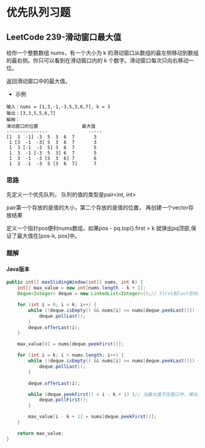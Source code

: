 # 优先队列习题

## LeetCode 239-滑动窗口最大值

给你一个整数数组 nums，有一个大小为 k 的滑动窗口从数组的最左侧移动到数组的最右侧。你只可以看到在滑动窗口内的 k 个数字。滑动窗口每次只向右移动一位。

返回滑动窗口中的最大值。

* 示例

```
输入：nums = [1,3,-1,-3,5,3,6,7], k = 3
输出：[3,3,5,5,6,7]
解释：
滑动窗口的位置                最大值
---------------               -----
[1  3  -1] -3  5  3  6  7       3
 1 [3  -1  -3] 5  3  6  7       3
 1  3 [-1  -3  5] 3  6  7       5
 1  3  -1 [-3  5  3] 6  7       5
 1  3  -1  -3 [5  3  6] 7       6
 1  3  -1  -3  5 [3  6  7]      7

```

### 思路

先定义一个优先队列， 队列的值的类型是pair<int, int>

pair第一个存放的是值的大小，第二个存放的是值的位置， 再创建一个vector<int>存放结果

定义一个指针pos便利nums数组，如果pos - pq.top().first > k 就弹出pq顶部,保证了最大值在[pos-k, pos]中。

### 题解

#### Java版本

```java
public int[] maxSlidingWindow(int[] nums, int k) {
    int[] max_value = new int[nums.length - k + 1];
    Deque<Integer> deque = new LinkedList<Integer>();// first到last存的是从大到小的nums的index排列

    for (int i = 0; i < k; i++) {
        while (!deque.isEmpty() && nums[i] >= nums[deque.peekLast()]) {
            deque.pollLast();
        }
        deque.offerLast(i);
    }

    max_value[0] = nums[deque.peekFirst()];

    for (int i = k; i < nums.length; i++) {
        while (!deque.isEmpty() && nums[i] >= nums[deque.peekLast()]) {
            deque.pollLast();
        }

        deque.offerLast(i);

        while (deque.peekFirst() < i - k + 1) {// 当最大值不在窗口中，弹出，i-k+1 is the left side index of the window
            deque.pollFirst();
        }

        max_value[i - k + 1] = nums[deque.peekFirst()];
    }

    return max_value;
}
```
